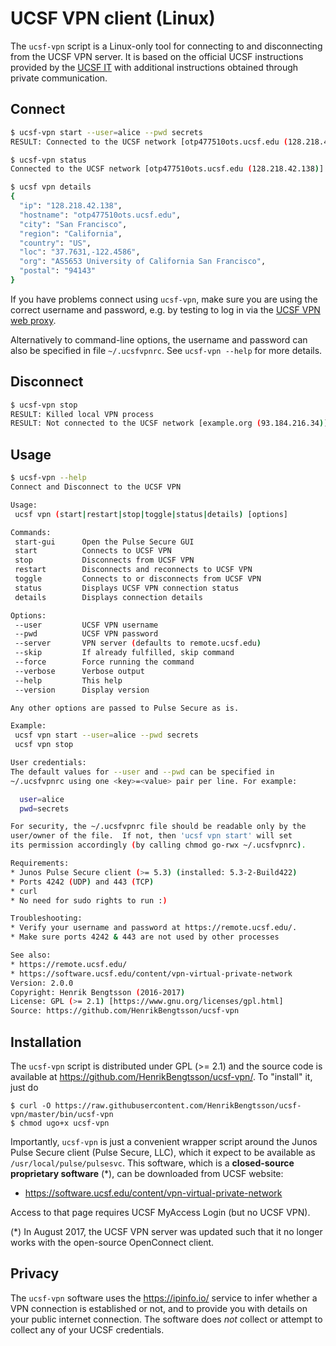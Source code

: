 # UCSF VPN client (Linux)

The `ucsf-vpn` script is a Linux-only tool for connecting to and disconnecting from the UCSF VPN server.  It is based on the official UCSF instructions provided by the [UCSF IT](http://it.ucsf.edu/services/vpn) with additional instructions obtained through private communication.

## Connect
```sh
$ ucsf-vpn start --user=alice --pwd secrets
RESULT: Connected to the UCSF network [otp477510ots.ucsf.edu (128.218.42.138)]

$ ucsf-vpn status
Connected to the UCSF network [otp477510ots.ucsf.edu (128.218.42.138)]

$ ucsf vpn details
{
  "ip": "128.218.42.138",
  "hostname": "otp477510ots.ucsf.edu",
  "city": "San Francisco",
  "region": "California",
  "country": "US",
  "loc": "37.7631,-122.4586",
  "org": "AS5653 University of California San Francisco",
  "postal": "94143"
}
```

If you have problems connect using `ucsf-vpn`, make sure you are using the correct username and password, e.g. by testing to log in via the [UCSF VPN web proxy](https://remote.ucsf.edu/).

Alternatively to command-line options, the username and password can also be specified in file `~/.ucsfvpnrc`.  See `ucsf-vpn --help` for more details.


## Disconnect
```sh
$ ucsf-vpn stop
RESULT: Killed local VPN process
RESULT: Not connected to the UCSF network [example.org (93.184.216.34)]
```


## Usage
```sh
$ ucsf-vpn --help
Connect and Disconnect to the UCSF VPN

Usage:
 ucsf vpn (start|restart|stop|toggle|status|details) [options]

Commands:
 start-gui      Open the Pulse Secure GUI
 start          Connects to UCSF VPN
 stop           Disconnects from UCSF VPN
 restart        Disconnects and reconnects to UCSF VPN
 toggle         Connects to or disconnects from UCSF VPN
 status         Displays UCSF VPN connection status
 details        Displays connection details

Options:
 --user         UCSF VPN username
 --pwd          UCSF VPN password
 --server       VPN server (defaults to remote.ucsf.edu)
 --skip         If already fulfilled, skip command
 --force        Force running the command
 --verbose      Verbose output
 --help         This help
 --version      Display version

Any other options are passed to Pulse Secure as is.

Example:
 ucsf vpn start --user=alice --pwd secrets
 ucsf vpn stop

User credentials:
The default values for --user and --pwd can be specified in
~/.ucsfvpnrc using one <key>=<value> pair per line. For example:

  user=alice
  pwd=secrets

For security, the ~/.ucsfvpnrc file should be readable only by the
user/owner of the file.  If not, then 'ucsf vpn start' will set
its permission accordingly (by calling chmod go-rwx ~/.ucsfvpnrc).

Requirements:
* Junos Pulse Secure client (>= 5.3) (installed: 5.3-2-Build422)
* Ports 4242 (UDP) and 443 (TCP)
* curl
* No need for sudo rights to run :)

Troubleshooting:
* Verify your username and password at https://remote.ucsf.edu/.
* Make sure ports 4242 & 443 are not used by other processes

See also:
* https://remote.ucsf.edu/
* https://software.ucsf.edu/content/vpn-virtual-private-network
Version: 2.0.0
Copyright: Henrik Bengtsson (2016-2017)
License: GPL (>= 2.1) [https://www.gnu.org/licenses/gpl.html]
Source: https://github.com/HenrikBengtsson/ucsf-vpn
```


## Installation

The `ucsf-vpn` script is distributed under GPL (>= 2.1) and the source
code is available at https://github.com/HenrikBengtsson/ucsf-vpn/.  To
"install" it, just do

```
$ curl -O https://raw.githubusercontent.com/HenrikBengtsson/ucsf-vpn/master/bin/ucsf-vpn
$ chmod ugo+x ucsf-vpn
```

Importantly, `ucsf-vpn` is just a convenient wrapper script around the Junos
Pulse Secure client (Pulse Secure, LLC), which it expect to be available
as `/usr/local/pulse/pulsesvc`.
This software, which is a **closed-source proprietary software** (*),
can be downloaded from UCSF website:

* https://software.ucsf.edu/content/vpn-virtual-private-network

Access to that page requires UCSF MyAccess Login (but no UCSF VPN).

(*) In August 2017, the UCSF VPN server was updated such that it no longer
    works with the open-source OpenConnect client.


## Privacy

The `ucsf-vpn` software uses the https://ipinfo.io/ service to infer whether
a VPN connection is established or not, and to provide you with details on
your public internet connection.  The software does _not_ collect or attempt to collect any of your UCSF
credentials.
